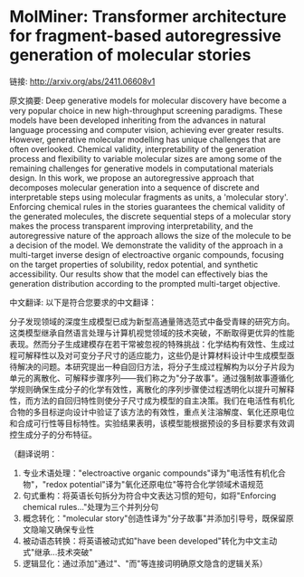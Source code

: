 # MolMiner: Transformer architecture for fragment-based autoregressive generation of molecular stories

链接: http://arxiv.org/abs/2411.06608v1

原文摘要:
Deep generative models for molecular discovery have become a very popular
choice in new high-throughput screening paradigms. These models have been
developed inheriting from the advances in natural language processing and
computer vision, achieving ever greater results. However, generative molecular
modelling has unique challenges that are often overlooked. Chemical validity,
interpretability of the generation process and flexibility to variable
molecular sizes are among some of the remaining challenges for generative
models in computational materials design. In this work, we propose an
autoregressive approach that decomposes molecular generation into a sequence of
discrete and interpretable steps using molecular fragments as units, a
'molecular story'. Enforcing chemical rules in the stories guarantees the
chemical validity of the generated molecules, the discrete sequential steps of
a molecular story makes the process transparent improving interpretability, and
the autoregressive nature of the approach allows the size of the molecule to be
a decision of the model. We demonstrate the validity of the approach in a
multi-target inverse design of electroactive organic compounds, focusing on the
target properties of solubility, redox potential, and synthetic accessibility.
Our results show that the model can effectively bias the generation
distribution according to the prompted multi-target objective.

中文翻译:
以下是符合您要求的中文翻译：

分子发现领域的深度生成模型已成为新型高通量筛选范式中备受青睐的研究方向。这类模型继承自然语言处理与计算机视觉领域的技术突破，不断取得更优异的性能表现。然而分子生成建模存在若干常被忽视的特殊挑战：化学结构有效性、生成过程可解释性以及对可变分子尺寸的适应能力，这些仍是计算材料设计中生成模型亟待解决的问题。本研究提出一种自回归方法，将分子生成过程解构为以分子片段为单元的离散化、可解释步骤序列——我们称之为"分子故事"。通过强制故事遵循化学规则确保生成分子的化学有效性，离散化的序列步骤使过程透明化以提升可解释性，而方法的自回归特性则使分子尺寸成为模型的自主决策。我们在电活性有机化合物的多目标逆向设计中验证了该方法的有效性，重点关注溶解度、氧化还原电位和合成可行性等目标特性。实验结果表明，该模型能根据预设的多目标要求有效调控生成分子的分布特征。

（翻译说明：
1. 专业术语处理："electroactive organic compounds"译为"电活性有机化合物"，"redox potential"译为"氧化还原电位"等符合化学领域术语规范
2. 句式重构：将英语长句拆分为符合中文表达习惯的短句，如将"Enforcing chemical rules..."处理为三个并列分句
3. 概念转化："molecular story"创造性译为"分子故事"并添加引导号，既保留原文隐喻又确保专业性
4. 被动语态转换：将英语被动式如"have been developed"转化为中文主动式"继承...技术突破"
5. 逻辑显化：通过添加"通过"、"而"等连接词明确原文隐含的逻辑关系）
